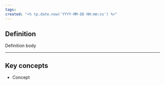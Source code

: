 ```yaml
---
tags: 
created: "<% tp.date.now('YYYY-MM-DD HH:mm:ss') %>"
---
```

## **Definition**
Definition body
___
## **Key concepts**
- Concept

